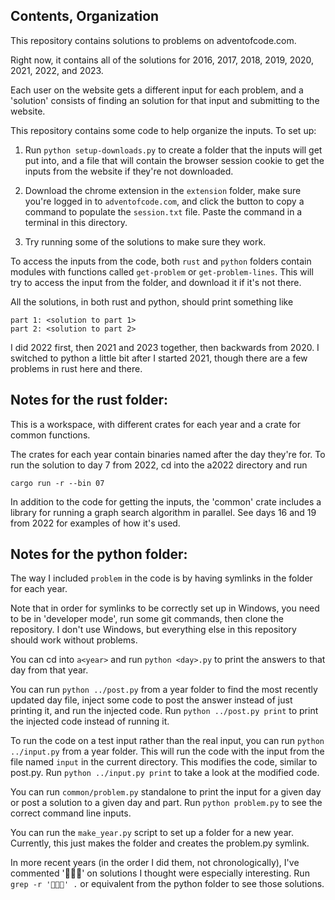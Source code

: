 Contents, Organization
---------
This repository contains solutions to problems on adventofcode.com.

Right now, it contains all of the solutions for 2016, 2017, 2018, 2019, 2020,
2021, 2022, and 2023.

Each user on the website gets a different input for each problem, and a
'solution' consists of finding an solution for that input and submitting to the
website.

This repository contains some code to help organize the inputs. To set up:

1) Run `python setup-downloads.py` to create a folder that the inputs will get
put into, and a file that will contain the browser session cookie to get the
inputs from the website if they're not downloaded.

2) Download the chrome extension in the `extension` folder, make sure you're
logged in to `adventofcode.com`, and click the button to copy a command to
populate the `session.txt` file. Paste the command in a terminal in this
directory.

3) Try running some of the solutions to make sure they work.

To access the inputs from the code, both `rust` and `python` folders contain
modules with functions called `get-problem` or `get-problem-lines`. This will
try to access the input from the folder, and download it if it's not there.

All the solutions, in both rust and python, should print something like

```
part 1: <solution to part 1>
part 2: <solution to part 2>
```

I did 2022 first, then 2021 and 2023 together, then backwards from 2020. I
switched to python a little bit after I started 2021, though there are a few
problems in rust here and there.

Notes for the rust folder:
-----
This is a workspace, with different crates for each year and a crate for common
functions.

The crates for each year contain binaries named after the day they're for. To
run the solution to day 7 from 2022, cd into the a2022 directory and run

```cargo run -r --bin 07```

In addition to the code for getting the inputs, the 'common' crate includes a
library for running a graph search algorithm in parallel. See days 16 and 19
from 2022 for examples of how it's used.

Notes for the python folder:
-----
The way I included `problem` in the code is by having symlinks in the folder for
each year.

Note that in order for symlinks to be correctly set up in Windows, you need to
be in 'developer mode', run some git commands, then clone the repository. I
don't use Windows, but everything else in this repository should work without
problems.

You can cd into `a<year>` and run ```python <day>.py``` to print the answers to
that day from that year.

You can run `python ../post.py` from a year folder to find the most recently
updated day file, inject some code to post the answer instead of just printing
it, and run the injected code. Run `python ../post.py print` to print the injected
code instead of running it.

To run the code on a test input rather than the real input, you can run `python
../input.py` from a year folder. This will run the code with the input from the
file named `input` in the current directory. This modifies the code, similar to
post.py. Run `python ../input.py print` to take a look at the modified code.

You can run `common/problem.py` standalone to print the input for a given day
or post a solution to a given day and part. Run `python problem.py` to see the
correct command line inputs.

You can run the `make_year.py` script to set up a folder for a new year.
Currently, this just makes the folder and creates the problem.py symlink.

In more recent years (in the order I did them, not chronologically), I've
commented '🌟🌟🌟' on solutions I thought were especially interesting. Run
```grep -r '🌟🌟🌟' .``` or equivalent from the python folder to see those
solutions.


